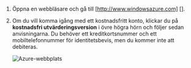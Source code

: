 1. Öppna en webbläsare och gå till [http://www.windowsazure.com] [].
2. Om du vill komma igång med ett kostnadsfritt konto, klickar du på **kostnadsfri utvärderingsversion** i övre högra hörn och följer sedan anvisningarna. Du behöver ett kreditkortsnummer och ett mobiltelefonnummer för identitetsbevis, men du kommer inte att debiteras.
   
   ![Azure-webbplats][0]

[0]: ./media/create-azure-account/freetrialonwindowsazurehomepage.png

